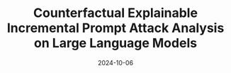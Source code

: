 ---
title: "Counterfactual Explainable Incremental Prompt Attack Analysis on Large Language Models"
collection: publications
category: twenty_four
date: 2024-10-06
venue: 'IEEE BigData Workshop'
# slidesurl: ''
paperurl: 'https://arxiv.org/pdf/2407.09292'
# codeurl: ''
citation: '<strong>Dong Shu</strong>, Mingyu Jin, Tianle Chen, Chong Zhang, and Yongfeng Zhang. "CEIPA: Counterfactual Explainable Incremental Prompt Attack Analysis on Large Language Models." arXiv preprint arXiv:2407.09292 (2024).'
---